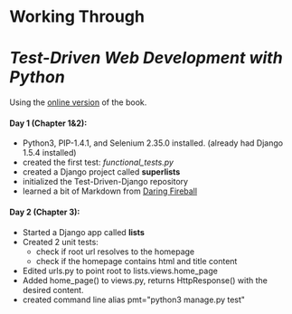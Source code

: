 
Working Through
===============
*Test-Driven Web Development with Python*
========================================

Using the [online version][tddp] of the book.

#### Day 1 (Chapter 1&2):
* Python3, PIP-1.4.1, and Selenium 2.35.0 installed.
  (already had Django 1.5.4 installed)
* created the first test: *functional_tests.py*
* created a Django project called **superlists**
* initialized the Test-Driven-Django repository
* learned a bit of Markdown from [Daring Fireball][df]

#### Day 2 (Chapter 3):
* Started a Django app called **lists**
* Created 2 unit tests:
    * check if root url resolves to the homepage
    * check if the homepage contains html and title content
* Edited urls.py to point root to lists.views.home_page
* Added home_page() to views.py, returns HttpResponse() with the desired content.
* created command line alias pmt="python3 manage.py test"















[tddp]: http://chimera.labs.oreilly.com/books/1234000000754 "Test Driven Site"
[df]: http://daringfireball.net/projects/markdown/syntax